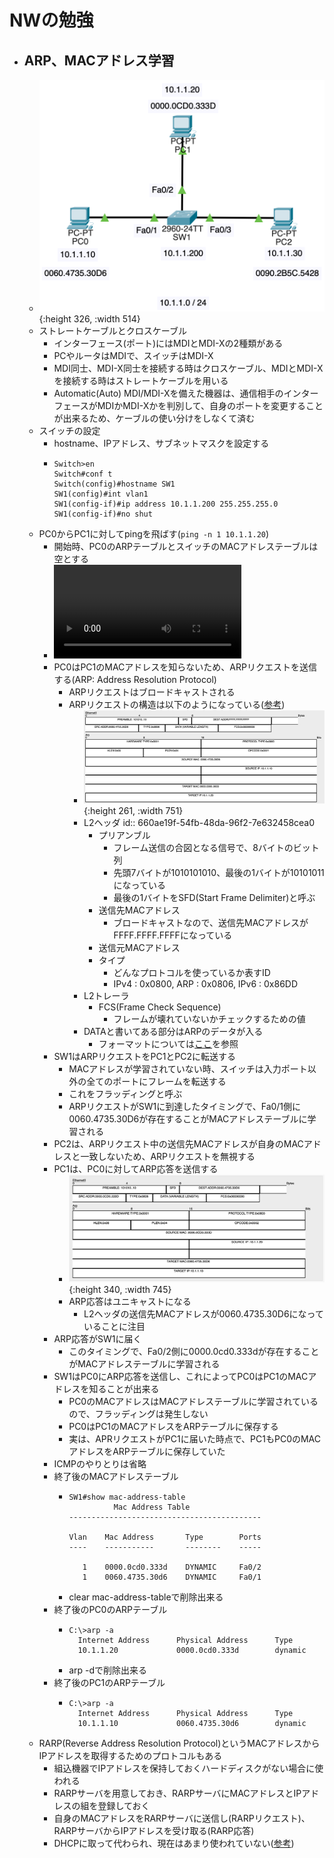 # NWの勉強
- ## ARP、MACアドレス学習
	- ![2024_4_1_1.png](../assets/2024_4_1_1_1711987307607_0.png){:height 326, :width 514}
	- ストレートケーブルとクロスケーブル
		- インターフェース(ポート)にはMDIとMDI-Xの2種類がある
		- PCやルータはMDIで、スイッチはMDI-X
		- MDI同士、MDI-X同士を接続する時はクロスケーブル、MDIとMDI-Xを接続する時はストレートケーブルを用いる
		- Automatic(Auto) MDI/MDI-Xを備えた機器は、通信相手のインターフェースがMDIかMDI-Xかを判別して、自身のポートを変更することが出来るため、ケーブルの使い分けをしなくて済む
	- スイッチの設定
		- hostname、IPアドレス、サブネットマスクを設定する
		- ```
		  Switch>en
		  Switch#conf t
		  Switch(config)#hostname SW1
		  SW1(config)#int vlan1
		  SW1(config-if)#ip address 10.1.1.200 255.255.255.0
		  SW1(config-if)#no shut
		  ```
	- PC0からPC1に対してpingを飛ばす(`ping -n 1 10.1.1.20`)
		- 開始時、PC0のARPテーブルとスイッチのMACアドレステーブルは空とする
		- ![2024_4_1_2.mov](../assets/2024_4_1_2_1711987934333_0.mov)
		- PC0はPC1のMACアドレスを知らないため、ARPリクエストを送信する(ARP: Address Resolution Protocol)
			- ARPリクエストはブロードキャストされる
			- ARPリクエストの構造は以下のようになっている([参考](https://zenn.dev/masahiro_toba/articles/273189798f9968))
				- ![2024_4_1_3.png](../assets/2024_4_1_3_1711989150621_0.png){:height 261, :width 751}
				- L2ヘッダ
				  id:: 660ae19f-54fb-48da-96f2-7e632458cea0
					- プリアンブル
						- フレーム送信の合図となる信号で、8バイトのビット列
						- 先頭7バイトが1010101010、最後の1バイトが10101011になっている
						- 最後の1バイトをSFD(Start Frame Delimiter)と呼ぶ
					- 送信先MACアドレス
						- ブロードキャストなので、送信先MACアドレスがFFFF.FFFF.FFFFになっている
					- 送信元MACアドレス
					- タイプ
						- どんなプロトコルを使っているか表すID
						- IPv4 : 0x0800, ARP : 0x0806, IPv6 : 0x86DD
				- L2トレーラ
					- FCS(Frame Check Sequence)
						- フレームが壊れていないかチェックするための値
				- DATAと書いてある部分はARPのデータが入る
					- フォーマットについては[ここ](https://zenn.dev/masahiro_toba/articles/bef21eb54c4d8a)を参照
		- SW1はARPリクエストをPC1とPC2に転送する
			- MACアドレスが学習されていない時、スイッチは入力ポート以外の全てのポートにフレームを転送する
			- これをフラッディングと呼ぶ
			- ARPリクエストがSW1に到達したタイミングで、Fa0/1側に0060.4735.30D6が存在することがMACアドレステーブルに学習される
		- PC2は、ARPリクエスト中の送信先MACアドレスが自身のMACアドレスと一致しないため、ARPリクエストを無視する
		- PC1は、PC0に対してARP応答を送信する
			- ![2024_4_1_4.png](../assets/2024_4_1_4_1711990916837_0.png){:height 340, :width 745}
			- ARP応答はユニキャストになる
				- L2ヘッダの送信先MACアドレスが0060.4735.30D6になっていることに注目
		- ARP応答がSW1に届く
			- このタイミングで、Fa0/2側に0000.0cd0.333dが存在することがMACアドレステーブルに学習される
		- SW1はPC0にARP応答を送信し、これによってPC0はPC1のMACアドレスを知ることが出来る
			- PC0のMACアドレスはMACアドレステーブルに学習されているので、フラッディングは発生しない
			- PC0はPC1のMACアドレスをARPテーブルに保存する
			- 実は、APRリクエストがPC1に届いた時点で、PC1もPC0のMACアドレスをARPテーブルに保存していた
		- ICMPのやりとりは省略
		- 終了後のMACアドレステーブル
			- ```
			  SW1#show mac-address-table 
			            Mac Address Table
			  -------------------------------------------
			  
			  Vlan    Mac Address       Type        Ports
			  ----    -----------       --------    -----
			  
			     1    0000.0cd0.333d    DYNAMIC     Fa0/2
			     1    0060.4735.30d6    DYNAMIC     Fa0/1
			  ```
			- clear mac-address-tableで削除出来る
		- 終了後のPC0のARPテーブル
			- ```
			  C:\>arp -a
			    Internet Address      Physical Address      Type
			    10.1.1.20             0000.0cd0.333d        dynamic
			  ```
			- arp -dで削除出来る
		- 終了後のPC1のARPテーブル
			- ```
			  C:\>arp -a
			    Internet Address      Physical Address      Type
			    10.1.1.10             0060.4735.30d6        dynamic
			  ```
	- RARP(Reverse Address Resolution Protocol)というMACアドレスからIPアドレスを取得するためのプロトコルもある
		- 組込機器でIPアドレスを保持しておくハードディスクがない場合に使われる
		- RARPサーバを用意しておき、RARPサーバにMACアドレスとIPアドレスの組を登録しておく
		- 自身のMACアドレスをRARPサーバに送信し(RARPリクエスト)、RARPサーバからIPアドレスを受け取る(RARP応答)
		- DHCPに取って代わられ、現在はあまり使われていない([参考](https://e-words.jp/w/RARP.html))